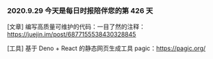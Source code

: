 ### 2020.9.29 今天是每日时报陪伴您的第 426 天

[文章] 编写高质量可维护的代码：一目了然的注释：<https://juejin.im/post/6877155538430328845>

[工具] 基于 Deno + React 的静态网页生成工具 pagic：<https://pagic.org/>